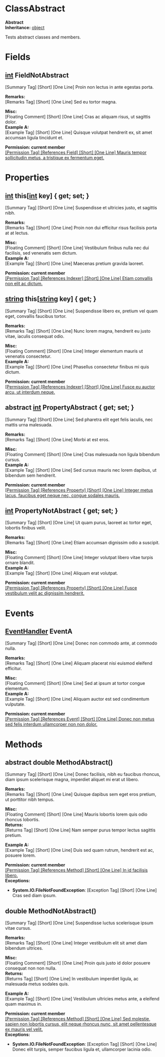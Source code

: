 # ClassAbstract

**Abstract**  
**Inheritance:** [object](https://docs.microsoft.com/en-us/dotnet/api/system.object)  
  
Tests abstract classes and members.  
  

# Fields

## [int](https://docs.microsoft.com/en-us/dotnet/api/system.int32) FieldNotAbstract

[Summary Tag] [Short] [One Line] Proin non lectus in ante egestas porta.  
  
**Remarks:**  
[Remarks Tag] [Short] [One Line] Sed eu tortor magna.  
  
**Misc:**  
[Floating Comment] [Short] [One Line] Cras ac aliquam risus, ut sagittis dolor.  
**Example A:**  
[Example Tag] [Short] [One Line] Quisque volutpat hendrerit ex, sit amet accumsan ligula tincidunt et.  
  
**Permission: current member**  
[[Permission Tag] [References Field] [Short] [One Line] Mauris tempor sollicitudin metus, a tristique ex fermentum eget.](Test.ClassAbstract.md)  

# Properties

## [int](https://docs.microsoft.com/en-us/dotnet/api/system.int32) this[[int](https://docs.microsoft.com/en-us/dotnet/api/system.int32) key] { get; set; }

[Summary Tag] [Short] [One Line] Suspendisse et ultricies justo, et sagittis nibh.  
  
**Remarks:**  
[Remarks Tag] [Short] [One Line] Proin non dui efficitur risus facilisis porta at at lectus.  
  
**Misc:**  
[Floating Comment] [Short] [One Line] Vestibulum finibus nulla nec dui facilisis, sed venenatis sem dictum.  
**Example A:**  
[Example Tag] [Short] [One Line] Maecenas pretium gravida laoreet.  
  
**Permission: current member**  
[[Permission Tag] [References Indexer] [Short] [One Line] Etiam convallis non elit ac dictum.](Test.ClassAbstract.md)  

## [string](https://docs.microsoft.com/en-us/dotnet/api/system.string) this[[string](https://docs.microsoft.com/en-us/dotnet/api/system.string) key] { get; }

[Summary Tag] [Short] [One Line] Suspendisse libero ex, pretium vel quam eget, convallis faucibus tortor.  
  
**Remarks:**  
[Remarks Tag] [Short] [One Line] Nunc lorem magna, hendrerit eu justo vitae, iaculis consequat odio.  
  
**Misc:**  
[Floating Comment] [Short] [One Line] Integer elementum mauris ut venenatis consectetur.  
**Example A:**  
[Example Tag] [Short] [One Line] Phasellus consectetur finibus mi quis dictum.  
  
**Permission: current member**  
[[Permission Tag] [References Indexer] [Short] [One Line] Fusce eu auctor arcu, ut interdum neque.](Test.ClassAbstract.md)  

## abstract [int](https://docs.microsoft.com/en-us/dotnet/api/system.int32) PropertyAbstract { get; set; }

[Summary Tag] [Short] [One Line] Sed pharetra elit eget felis iaculis, nec mattis urna malesuada.  
  
**Remarks:**  
[Remarks Tag] [Short] [One Line] Morbi at est eros.  
  
**Misc:**  
[Floating Comment] [Short] [One Line] Cras malesuada non ligula bibendum cursus.  
**Example A:**  
[Example Tag] [Short] [One Line] Sed cursus mauris nec lorem dapibus, ut bibendum sem hendrerit.  
  
**Permission: current member**  
[[Permission Tag] [References Property] [Short] [One Line] Integer metus lacus, faucibus eget neque nec, congue sodales mauris.](Test.ClassAbstract.md)  

## [int](https://docs.microsoft.com/en-us/dotnet/api/system.int32) PropertyNotAbstract { get; set; }

[Summary Tag] [Short] [One Line] Ut quam purus, laoreet ac tortor eget, lobortis finibus velit.  
  
**Remarks:**  
[Remarks Tag] [Short] [One Line] Etiam accumsan dignissim odio a suscipit.  
  
**Misc:**  
[Floating Comment] [Short] [One Line] Integer volutpat libero vitae turpis ornare blandit.  
**Example A:**  
[Example Tag] [Short] [One Line] Aliquam erat volutpat.  
  
**Permission: current member**  
[[Permission Tag] [References Property] [Short] [One Line] Fusce vestibulum velit ac dignissim hendrerit.](Test.ClassAbstract.md)  

# Events

## [EventHandler](https://docs.microsoft.com/en-us/dotnet/api/system.eventhandler) EventA

[Summary Tag] [Short] [One Line] Donec non commodo ante, at commodo nulla.  
  
**Remarks:**  
[Remarks Tag] [Short] [One Line] Aliquam placerat nisi euismod eleifend efficitur.  
  
**Misc:**  
[Floating Comment] [Short] [One Line] Sed at ipsum at tortor congue elementum.  
**Example A:**  
[Example Tag] [Short] [One Line] Aliquam auctor est sed condimentum vulputate.  
  
**Permission: current member**  
[[Permission Tag] [References Event] [Short] [One Line] Donec non metus sed felis interdum ullamcorper non non dolor.](Test.ClassAbstract.md)  

# Methods

## abstract double MethodAbstract()

[Summary Tag] [Short] [One Line] Donec facilisis, nibh eu faucibus rhoncus, diam ipsum scelerisque magna, imperdiet aliquet mi erat ut libero.  
  
**Remarks:**  
[Remarks Tag] [Short] [One Line] Quisque dapibus sem eget eros pretium, ut porttitor nibh tempus.  
  
**Misc:**  
[Floating Comment] [Short] [One Line] Mauris lobortis lorem quis odio rhoncus lobortis.  
**Returns:**  
[Returns Tag] [Short] [One Line] Nam semper purus tempor lectus sagittis pretium.  
  
**Example A:**  
[Example Tag] [Short] [One Line] Duis sed quam rutrum, hendrerit est ac, posuere lorem.  
  
**Permission: current member**  
[[Permission Tag] [References Method] [Short] [One Line] In id facilisis libero.](Test.ClassAbstract.md)  
**Exceptions:**  
* **System.IO.FileNotFoundException**: [Exception Tag] [Short] [One Line] Cras sed diam ipsum.  

  

## double MethodNotAbstract()

[Summary Tag] [Short] [One Line] Suspendisse luctus scelerisque ipsum vitae cursus.  
  
**Remarks:**  
[Remarks Tag] [Short] [One Line] Integer vestibulum elit sit amet diam bibendum ultrices.  
  
**Misc:**  
[Floating Comment] [Short] [One Line] Proin quis justo id dolor posuere consequat non non nulla.  
**Returns:**  
[Returns Tag] [Short] [One Line] In vestibulum imperdiet ligula, ac malesuada metus sodales quis.  
  
**Example A:**  
[Example Tag] [Short] [One Line] Vestibulum ultricies metus ante, a eleifend quam maximus in.  
  
**Permission: current member**  
[[Permission Tag] [References Method] [Short] [One Line] Sed molestie, sapien non lobortis cursus, elit neque rhoncus nunc, sit amet pellentesque ex mauris vel velit.](Test.ClassAbstract.md)  
**Exceptions:**  
* **System.IO.FileNotFoundException**: [Exception Tag] [Short] [One Line] Donec elit turpis, semper faucibus ligula et, ullamcorper lacinia odio.  

  

